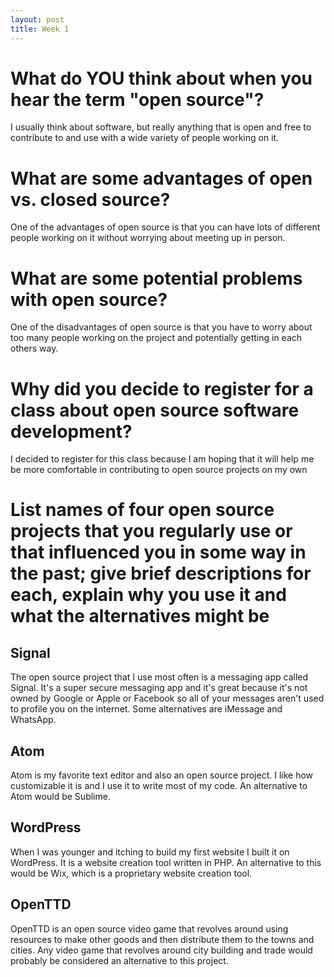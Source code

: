 ```yaml
---
layout: post
title: Week 1
---
```



# What do YOU think about when you hear the term "open source"?
I usually think about software, but really anything that is open and free to contribute to and use with a wide variety of people working on it.
# What are some advantages of open vs. closed source?
One of the advantages of open source is that you can have lots of different people working on it without worrying about meeting up in person.
# What are some potential problems with open source?
One of the disadvantages of open source is that you have to worry about too many people working on the project and potentially getting in each others way.
# Why did you decide to register for a class about open source software development?
I decided to register for this class because I am hoping that it will help me be more comfortable in contributing to open source projects on my own

# List names of four open source projects that you regularly use or that influenced you in some way in the past; give brief descriptions for each, explain why you use it and what the alternatives might be
## Signal
The open source project that I use most often is a messaging app called Signal. It's a super secure messaging app and it's great because it's not owned by Google or Apple or Facebook so all of your messages aren't used to profile you on the internet. Some alternatives are iMessage and WhatsApp.
## Atom
Atom is my favorite text editor and also an open source project. I like how customizable it is and I use it to write most of my code. An alternative to Atom would be Sublime.
## WordPress
When I was younger and itching to build my first website I built it on WordPress. It is a website creation tool written in PHP. An alternative to this would be Wix, which is a proprietary website creation tool.
## OpenTTD
OpenTTD is an open source video game that revolves around using resources to make other goods and then distribute them to the towns and cities. Any video game that revolves around city building and trade would probably be considered an alternative to this project.
